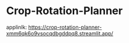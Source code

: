 # Crop-Rotation-Planner
applinlk: https://crop-rotation-planner-xmm6qk6o9vsocqdbgddpq8.streamlit.app/
